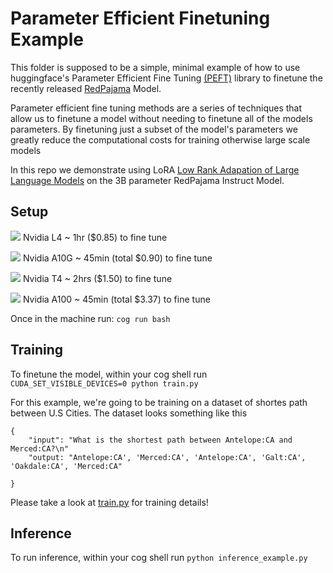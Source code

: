 # Parameter Efficient Finetuning Example

This folder is supposed to be a simple, minimal example of how to use huggingface's Parameter Efficient Fine Tuning [(PEFT)](https://github.com/huggingface/peft) library to finetune the recently released [RedPajama](https://www.together.xyz/blog/redpajama-models-v1) Model.

Parameter efficient fine tuning methods are a series of techniques that allow us to finetune a model without needing to finetune all of the models parameters. By finetuning just a subset of the model's parameters we greatly reduce the computational costs for training otherwise large scale models

In this repo we demonstrate using LoRA [Low Rank Adapation of Large Language Models](https://arxiv.org/abs/2106.09685) on the 3B parameter RedPajama Instruct Model.

## Setup

[![](https://uohmivykqgnnbiouffke.supabase.co/storage/v1/object/public/landingpage/createdevenv2.svg)](https://console.brev.dev/environment/new?os=5snmxykkz&us=oit0rfks&repo=https://github.com/theFong/AnythingButWrappers&instance=g2-standard-4&diskStorage=250Gi)
Nvidia L4 ~ 1hr ($0.85) to fine tune

[![](https://uohmivykqgnnbiouffke.supabase.co/storage/v1/object/public/landingpage/createdevenv2.svg)](https://console.brev.dev/environment/new?os=5snmxykkz&us=oit0rfks&repo=https://github.com/theFong/AnythingButWrappers&instance=g5.xlarge&diskStorage=250Gi)
Nvidia A10G ~ 45min (total $0.90) to fine tune

[![](https://uohmivykqgnnbiouffke.supabase.co/storage/v1/object/public/landingpage/createdevenv2.svg)](https://console.brev.dev/environment/new?os=5snmxykkz&us=oit0rfks&repo=https://github.com/theFong/AnythingButWrappers&instance=g4dn.xlarge&diskStorage=250Gi)
Nvidia T4 ~ 2hrs ($1.50) to fine tune

[![](https://uohmivykqgnnbiouffke.supabase.co/storage/v1/object/public/landingpage/createdevenv2.svg)](https://console.brev.dev/environment/new?os=5snmxykkz&us=oit0rfks&repo=https://github.com/theFong/AnythingButWrappers&instance=a2-highgpu-1g&diskStorage=250Gi)
Nvidia A100 ~ 45min (total $3.37) to fine tune

Once in the machine run:
`cog run bash`

## Training

To finetune the model, within your cog shell run `CUDA_SET_VISIBLE_DEVICES=0 python train.py`

For this example, we're going to be training on a dataset of shortes path between U.S Cities.
The dataset looks something like this

```
{
    "input": "What is the shortest path between Antelope:CA and Merced:CA?\n"
    "output: "Antelope:CA', 'Merced:CA', 'Antelope:CA', 'Galt:CA', 'Oakdale:CA', 'Merced:CA"

}
```

Please take a look at [train.py]() for training details!

## Inference

To run inference, within your cog shell run `python inference_example.py`
